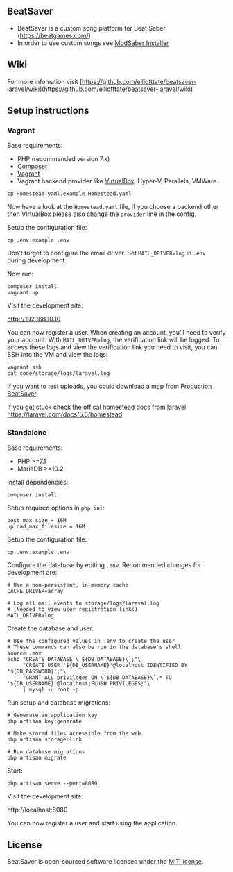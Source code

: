 ## BeatSaver

- BeatSaver is a custom song platform for Beat Saber (https://beatgames.com/)
- In order to use custom songs see [ModSaber Installer](https://github.com/lolPants/modsaber-installer/releases)

## Wiki
For more infomation visit [https://github.com/elliotttate/beatsaver-laravel/wiki](https://github.com/elliotttate/beatsaver-laravel/wiki)

## Setup instructions

### Vagrant

Base requirements:
* PHP (recommended version 7.x)
* [Composer](https://getcomposer.org/)
* [Vagrant](https://www.vagrantup.com/)
* Vagrant backend provider like [VirtualBox](https://www.virtualbox.org/), Hyper-V, Parallels, VMWare.

```
cp Homestead.yaml.example Homestead.yaml
```

Now have a look at the `Homestead.yaml` file, if you choose a backend other then VirtualBox please also change the `provider` line in the config.

Setup the configuration file:
```
cp .env.example .env
```

Don't forget to configure the email driver. Set `MAIL_DRIVER=log` in `.env` during development. 

Now run:
```
composer install
vagrant up
```

Visit the development site:

http://192.168.10.10

You can now register a user. When creating an account, you'll need to verify your account. With `MAIL_DRIVER=log`, the verification link will be logged. To access these logs and view the verification link you need to visit, you can SSH into the VM and view the logs:

```
vagrant ssh
cat code/storage/logs/laravel.log
```

If you want to test uploads, you could download a map from [Production BeatSaver](https://beatsaver.com/browse/newest).

If you get stuck check the offical homestead docs from laravel https://laravel.com/docs/5.6/homestead

### Standalone

Base requirements:

* PHP >=7.1
* MariaDB >=10.2

Install dependencies:

```
composer install
```

Setup required options in `php.ini`:

```
post_max_size = 16M
upload_max_filesize = 16M
```

Setup the configuration file:

```
cp .env.example .env
```

Configure the database by editing `.env`. Recommended changes for development are:
```
# Use a non-persistent, in-memory cache
CACHE_DRIVER=array

# Log all mail events to storage/logs/laraval.log
# (Needed to view user registration links)
MAIL_DRIVER=log
```

Create the database and user:

```
# Use the configured values in .env to create the user
# These commands can also be run in the database's shell
source .env
echo "CREATE DATABASE \`${DB_DATABASE}\`;"\
     "CREATE USER '${DB_USERNAME}'@localhost IDENTIFIED BY '${DB_PASSWORD}';"\
     "GRANT ALL privileges ON \`${DB_DATABASE}\`.* TO '${DB_USERNAME}'@localhost;FLUSH PRIVILEGES;"\
     | mysql -u root -p
```

Run setup and database migrations:

```
# Generate an application key
php artisan key:generate

# Make stored files accessible from the web
php artisan storage:link

# Run database migrations
php artisan migrate
```

Start:

```
php artisan serve --port=8080
```

Visit the development site:

http://localhost:8080

You can now register a user and start using the application.

## License

BeatSaver is open-sourced software licensed under the [MIT license](https://opensource.org/licenses/MIT).
